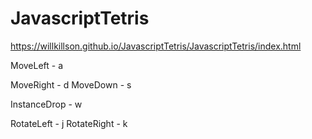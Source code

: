 # JavascriptTetris


https://willkillson.github.io/JavascriptTetris/JavascriptTetris/index.html


MoveLeft - a  


MoveRight - d 
MoveDown - s

InstanceDrop - w

RotateLeft - j
RotateRight - k

